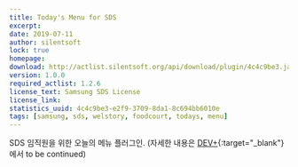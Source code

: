 ```yaml
---
title: Today's Menu for SDS
excerpt: 
date: 2019-07-11
author: silentsoft
lock: true
homepage: 
download: http://actlist.silentsoft.org/api/download/plugin/4c4c9be3.jar
version: 1.0.0
required_actlist: 1.2.6
license_text: Samsung SDS License
license_link: 
statistics_uuid: 4c4c9be3-e2f9-3709-8da1-8c694bb6010e
tags: [samsung, sds, welstory, foodcourt, todays, menu]
---
```


SDS 임직원을 위한 오늘의 메뉴 플러그인. (자세한 내용은 [DEV+](http://devplus.sdsdev.co.kr:9084/dev/ssologin?url=http://devplus.sdsdev.co.kr:9084/qna/t/topic/7874){:target="_blank"}에서 to be continued)